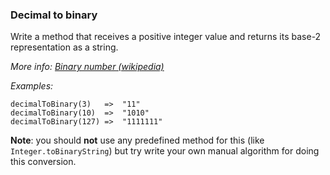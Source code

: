 ### Decimal to binary

Write a method that receives a positive integer value and returns its base-2
representation as a string.  

_More info: [Binary number (wikipedia)](https://en.wikipedia.org/wiki/Binary_number#Conversion_to_and_from_other_numeral_systems)_

_Examples:_
```
decimalToBinary(3)   =>  "11"
decimalToBinary(10)  =>  "1010"
decimalToBinary(127) =>  "1111111"
```

**Note**: you should __not__ use any predefined method for this (like
          `Integer.toBinaryString`) but try write your own manual algorithm
          for doing this conversion.
